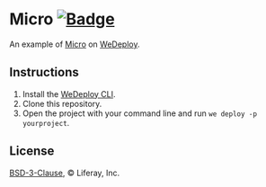 # Micro [![Badge](https://img.shields.io/badge/built%20with-wedeploy-00d46a.svg?style=flat)](http://wedeploy.com)

An example of [Micro](https://github.com/zeit/micro) on [WeDeploy](https://wedeploy.com/).

## Instructions

1. Install the [WeDeploy CLI](https://wedeploy.com/docs/intro/using-the-command-line/).
2. Clone this repository.
3. Open the project with your command line and run `we deploy -p yourproject`.

## License

[BSD-3-Clause](./LICENSE.md), © Liferay, Inc.
